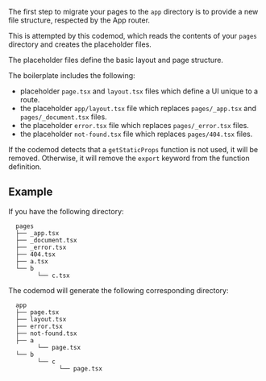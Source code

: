 The first step to migrate your pages to the `app` directory is to provide a new file structure, respected by the App router.

This is attempted by this codemod, which reads the contents of your `pages` directory and creates the placeholder files.

The placeholder files define the basic layout and page structure.

The boilerplate includes the following:

-   placeholder `page.tsx` and `layout.tsx` files which define a UI unique to a route.
-   the placeholder `app/layout.tsx` file which replaces `pages/_app.tsx` and `pages/_document.tsx` files.
-   the placeholder `error.tsx` file which replaces `pages/_error.tsx` files.
-   the placeholder `not-found.tsx` file which replaces `pages/404.tsx` files.

If the codemod detects that a `getStaticProps` function is not used, it will be removed. Otherwise, it will remove the `export` keyword from the function definition.

## Example

If you have the following directory:

```
  pages
  ├── _app.tsx
  ├── _document.tsx
  ├── _error.tsx
  ├── 404.tsx
  ├── a.tsx
  └── b
        └── c.tsx

```

The codemod will generate the following corresponding directory:

```
  app
  ├── page.tsx
  ├── layout.tsx
  ├── error.tsx
  ├── not-found.tsx
  ├── a
        └── page.tsx
  └── b
        └── c
              └── page.tsx
```
